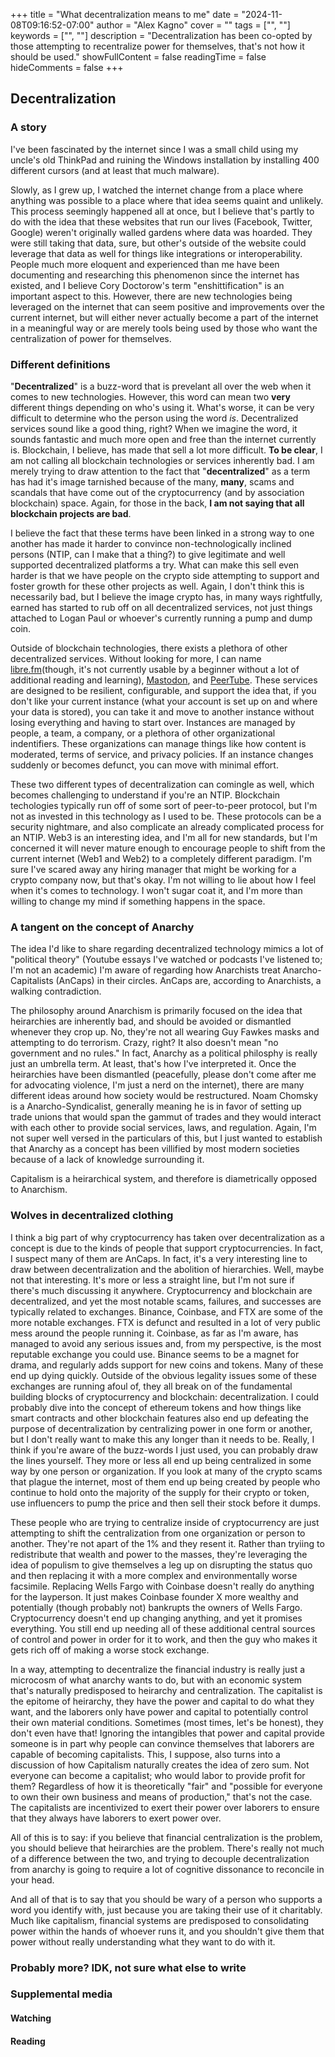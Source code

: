 +++
title = "What decentralization means to me"
date = "2024-11-08T09:16:52-07:00"
author = "Alex Kagno"
cover = ""
tags = ["", ""]
keywords = ["", ""]
description = "Decentralization has been co-opted by those attempting to recentralize power for themselves, that's not how it should be used."
showFullContent = false
readingTime = false
hideComments = false
+++

## Decentralization

### A story

I've been fascinated by the internet since I was a small child using my uncle's old ThinkPad and ruining the Windows installation by installing 400 different cursors (and at least that much malware).

Slowly, as I grew up, I watched the internet change from a place where anything was possible to a place where that idea seems quaint and unlikely. This process seemingly happened all at once, but I believe that's partly to do with the idea that these websites that run our lives (Facebook, Twitter, Google) weren't originally walled gardens where data was hoarded. They were still taking that data, sure, but other's outside of the website could leverage that data as well for things like integrations or interoperability. People much more eloquent and experienced than me have been documenting and researching this phenomenon since the internet has existed, and I believe Cory Doctorow's term "enshittification" is an important aspect to this. However, there are new technologies being leveraged on the internet that can seem positive and improvements over the current internet, but will either never actually become a part of the internet in a meaningful way or are merely tools being used by those who want the centralization of power for themselves.

### Different definitions

"**Decentralized**" is a buzz-word that is prevelant all over the web when it comes to new technologies. However, this word can mean two **very** different things depending on who's using it. What's worse, it can be very difficult to determine who the person using the word *is*. Decentralized services sound like a good thing, right? When we imagine the word, it sounds fantastic and much more open and free than the internet currently is. Blockchain, I believe, has made that sell a lot more difficult. **To be clear**, I am not calling all blockchain technologies or services inherently bad. I am merely trying to draw attention to the fact that "**decentralized**" as a term has had it's image tarnished because of the many, **many**, scams and scandals that have come out of the cryptocurrency (and by association blockchain) space. Again, for those in the back, **I am not saying that all blockchain projects are bad**.

I believe the fact that these terms have been linked in a strong way to one another has made it harder to convince non-technologically inclined persons (NTIP, can I make that a thing?) to give legitimate and well supported decentralized platforms a try. What can make this sell even harder is that we have people on the crypto side attempting to support and foster growth for these other projects as well. Again, I don't think this is necessarily bad, but I believe the image crypto has, in many ways rightfully, earned has started to rub off on all decentralized services, not just things attached to Logan Paul or whoever's currently running a pump and dump coin.

Outside of blockchain technologies, there exists a plethora of other decentralized services. Without looking for more, I can name [libre.fm](https://libre.fm)(though, it's not currently usable by a beginner without a lot of additional reading and learning), [Mastodon](https://joinmastodon.org), and [PeerTube](https://joinpeertube.org). These services are designed to be resilient, configurable, and support the idea that, if you don't like your current instance (what your account is set up on and where your data is stored), you can take it and move to another instance without losing everything and having to start over. Instances are managed by people, a team, a company, or a plethora of other organizational indentifiers. These organizations can manage things like how content is moderated, terms of service, and privacy policies. If an instance changes suddenly or becomes defunct, you can move with minimal effort. 

These two different types of decentralization can comingle as well, which becomes challenging to understand if you're an NTIP. Blockchain techologies typically run off of some sort of peer-to-peer protocol, but I'm not as invested in this technology as I used to be. These protocols can be a security nightmare, and also complicate an already complicated process for an NTIP. Web3 is an interesting idea, and I'm all for new standards, but I'm concerned it will never mature enough to encourage people to shift from the current internet (Web1 and Web2) to a completely different paradigm. I'm sure I've scared away any hiring manager that might be working for a crypto company now, but that's okay. I'm not willing to lie about how I feel when it's comes to technology. I won't sugar coat it, and I'm more than willing to change my mind if something happens in the space. 

### A tangent on the concept of Anarchy

The idea I'd like to share regarding decentralized technology mimics a lot of "political theory" (Youtube essays I've watched or podcasts I've listened to; I'm not an academic) I'm aware of regarding how Anarchists treat Anarcho-Capitalists (AnCaps) in their circles. AnCaps are, according to Anarchists, a walking contradiction. 

The philosophy around Anarchism is primarily focused on the idea that heirarchies are inherently bad, and should be avoided or dismantled whenever they crop up. No, they're not all wearing Guy Fawkes masks and attempting to do terrorism. Crazy, right? It also doesn't mean "no government and no rules." In fact, Anarchy as a political philosphy is really just an umbrella term. At least, that's how I've interpreted it. Once the heirarchies have been dismantled (peacefully, please don't come after me for advocating violence, I'm just a nerd on the internet), there are many different ideas around how society would be restructured. Noam Chomsky is a Anarcho-Syndicalist, generally meaning he is in favor of setting up trade unions that would span the gammut of trades and they would interact with each other to provide social services, laws, and regulation. Again, I'm not super well versed in the particulars of this, but I just wanted to establish that Anarchy as a concept has been villified by most modern societies because of a lack of knowledge surrounding it.

Capitalism is a heirarchical system, and therefore is diametrically opposed to Anarchism.

### Wolves in decentralized clothing

I think a big part of why cryptocurrency has taken over decentralization as a concept is due to the kinds of people that support cryptocurrencies. In fact, I suspect many of them are AnCaps. In fact, it's a very interesting line to draw between decentralization and the abolition of hierarchies. Well, maybe not that interesting. It's more or less a straight line, but I'm not sure if there's much discussing it anywhere. Cryptocurrency and blockchain are decentralized, and yet the most notable scams, failures, and successes are typically related to exchanges. Binance, Coinbase, and FTX are some of the more notable exchanges. FTX is defunct and resulted in a lot of very public mess around the people running it. Coinbase, as far as I'm aware, has managed to avoid any serious issues and, from my perspective, is the most reputable exchange you could use. Binance seems to be a magnet for drama, and regularly adds support for new coins and tokens. Many of these end up dying quickly. Outside of the obvious legality issues some of these exchanges are running afoul of, they all break on of the fundamental building blocks of cryptocurrency and blockchain: decentralization. I could probably dive into the concept of ethereum tokens and how things like smart contracts and other blockchain features also end up defeating the purpose of decentralization by centralizing power in one form or another, but I don't really want to make this any longer than it needs to be. Really, I think if you're aware of the buzz-words I just used, you can probably draw the lines yourself. They more or less all end up being centralized in some way by one person or organization. If you look at many of the crypto scams that plague the internet, most of them end up being created by people who continue to hold onto the majority of the supply for their crypto or token, use influencers to pump the price and then sell their stock before it dumps.

These people who are trying to centralize inside of cryptocurrency are just attempting to shift the centralization from one organization or person to another. They're not apart of the 1% and they resent it. Rather than tryiing to redistribute that wealth and power to the masses, they're leveraging the idea of populism to give themselves a leg up on disrupting the status quo and then replacing it with a more complex and environmentally worse facsimile. Replacing Wells Fargo with Coinbase doesn't really do anything for the layperson. It just makes Coinbase founder X more wealthy and potentially (though probably not) bankrupts the owners of Wells Fargo. Cryptocurrency doesn't end up changing anything, and yet it promises everything. You still end up needing all of these additional central sources of control and power in order for it to work, and then the guy who makes it gets rich off of making a worse stock exchange. 

In a way, attempting to decentralize the financial industry is really just a microcosm of what anarchy wants to do, but with an economic system that's naturally predisposed to heirarchy and centralization. The capitalist is the epitome of heirarchy, they have the power and capital to do what they want, and the laborers only have power and capital to potentially control their own material conditions. Sometimes (most times, let's be honest), they don't even have that! Ignoring the intangibles that power and capital provide someone is in part why people can convince themselves that laborers are capable of becoming capitalists. This, I suppose, also turns into a discussion of how Capitalism naturally creates the idea of zero sum. Not everyone can become a capitalist; who would labor to provide profit for them? Regardless of how it is theoretically "fair" and "possible for everyone to own their own business and means of production," that's not the case. The capitalists are incentivized to exert their power over laborers to ensure that they always have laborers to exert power over.

All of this is to say: if you believe that financial centralization is the problem, you should believe that heirarchies are the problem. There's really not much of a difference between the two, and trying to decouple decentralization from anarchy is going to require a lot of cognitive dissonance to reconcile in your head.

And all of that is to say that you should be wary of a person who supports a word you identify with, just because you are taking their use of it charitably. Much like capitalism, financial systems are predisposed to consolidating power within the hands of whoever runs it, and you shouldn't give them that power without really understanding what they want to do with it.

### Probably more? IDK, not sure what else to write

### Supplemental media

#### Watching

#### Reading